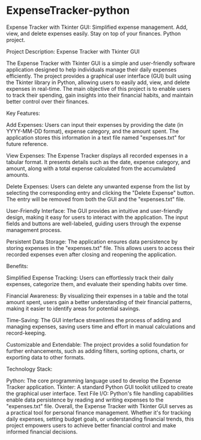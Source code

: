 # ExpenseTracker-python
Expense Tracker with Tkinter GUI: Simplified expense management. Add, view, and delete expenses easily. Stay on top of your finances. Python project.

Project Description: Expense Tracker with Tkinter GUI

The Expense Tracker with Tkinter GUI is a simple and user-friendly software application designed to help individuals manage their daily expenses efficiently. The project provides a graphical user interface (GUI) built using the Tkinter library in Python, allowing users to easily add, view, and delete expenses in real-time. The main objective of this project is to enable users to track their spending, gain insights into their financial habits, and maintain better control over their finances.

Key Features:

Add Expenses: Users can input their expenses by providing the date (in YYYY-MM-DD format), expense category, and the amount spent. The application stores this information in a text file named "expenses.txt" for future reference.

View Expenses: The Expense Tracker displays all recorded expenses in a tabular format. It presents details such as the date, expense category, and amount, along with a total expense calculated from the accumulated amounts.

Delete Expenses: Users can delete any unwanted expense from the list by selecting the corresponding entry and clicking the "Delete Expense" button. The entry will be removed from both the GUI and the "expenses.txt" file.

User-Friendly Interface: The GUI provides an intuitive and user-friendly design, making it easy for users to interact with the application. The input fields and buttons are well-labeled, guiding users through the expense management process.

Persistent Data Storage: The application ensures data persistence by storing expenses in the "expenses.txt" file. This allows users to access their recorded expenses even after closing and reopening the application.

Benefits:

Simplified Expense Tracking: Users can effortlessly track their daily expenses, categorize them, and evaluate their spending habits over time.

Financial Awareness: By visualizing their expenses in a table and the total amount spent, users gain a better understanding of their financial patterns, making it easier to identify areas for potential savings.

Time-Saving: The GUI interface streamlines the process of adding and managing expenses, saving users time and effort in manual calculations and record-keeping.

Customizable and Extendable: The project provides a solid foundation for further enhancements, such as adding filters, sorting options, charts, or exporting data to other formats.

Technology Stack:

Python: The core programming language used to develop the Expense Tracker application.
Tkinter: A standard Python GUI toolkit utilized to create the graphical user interface.
Text File I/O: Python's file handling capabilities enable data persistence by reading and writing expenses to the "expenses.txt" file.
Overall, the Expense Tracker with Tkinter GUI serves as a practical tool for personal finance management. Whether it's for tracking daily expenses, setting budget goals, or understanding financial trends, this project empowers users to achieve better financial control and make informed financial decisions.
